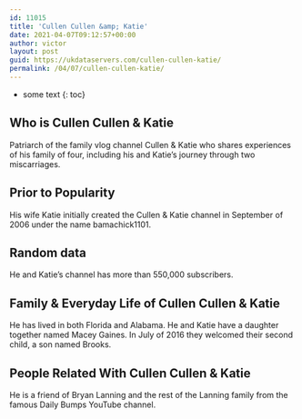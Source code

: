 ```yaml
---
id: 11015
title: 'Cullen Cullen &amp; Katie'
date: 2021-04-07T09:12:57+00:00
author: victor
layout: post
guid: https://ukdataservers.com/cullen-cullen-katie/
permalink: /04/07/cullen-cullen-katie/
---
```


* some text
{: toc}


## Who is Cullen Cullen & Katie



Patriarch of the family vlog channel Cullen & Katie who shares experiences of his family of four, including his and Katie&#8217;s journey through two miscarriages. 

                
                
                
## Prior to Popularity



His wife Katie initially created the Cullen & Katie channel in September of 2006 under the name bamachick1101. 

                
                
                
## Random data



He and Katie&#8217;s channel has more than 550,000 subscribers. 

                
                
                
## Family & Everyday Life of Cullen Cullen & Katie



He has lived in both Florida and Alabama. He and Katie have a daughter together named Macey Gaines. In July of 2016 they welcomed their second child, a son named Brooks. 

                
                
                
## People Related With Cullen Cullen & Katie



He is a friend of Bryan Lanning and the rest of the Lanning family from the famous Daily Bumps YouTube channel. 

                
              
            
          
          
          